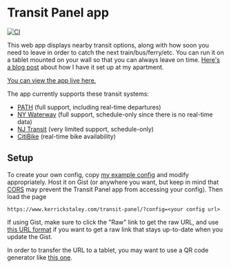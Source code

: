 # Transit Panel app
[![CI](https://github.com/kerrickstaley/transit-panel/actions/workflows/npm-test.yaml/badge.svg)](https://github.com/kerrickstaley/transit-panel/actions/workflows/npm-test.yaml)

This web app displays nearby transit options, along with how soon you need to leave in order to catch the next train/bus/ferry/etc. You can run it on a tablet mounted on your wall so that you can always leave on time. [Here's a blog post](https://www.kerrickstaley.com/2022/02/25/transit-panel) about how I have it set up at my apartment.

[You can view the app live here.](https://www.kerrickstaley.com/transit-panel/?config=https://gist.githubusercontent.com/kerrickstaley/515920f7d552bc8027dc57eed4ec76b8/raw)

The app currently supports these transit systems:
- [PATH](https://www.panynj.gov/path/en/index.html) (full support, including real-time departures)
- [NY Waterway](https://www.nywaterway.com/) (full support, schedule-only since there is no real-time data)
- [NJ Transit](https://www.njtransit.com/) (very limited support, schedule-only)
- [CitiBike](https://citibikenyc.com/) (real-time bike availability)

## Setup
To create your own config, copy [my example config](https://gist.github.com/kerrickstaley/515920f7d552bc8027dc57eed4ec76b8) and modify appropriately. Host it on Gist (or anywhere you want, but keep in mind that [CORS](https://developer.mozilla.org/en-US/docs/Web/HTTP/CORS) may prevent the Transit Panel app from accessing your config). Then load the page
```
https://www.kerrickstaley.com/transit-panel/?config=<your config url>
```
If using Gist, make sure to click the "Raw" link to get the raw URL, and use [this URL format](https://stackoverflow.com/a/37997658/785404) if you want to get a raw link that stays up-to-date when you update the Gist.

In order to transfer the URL to a tablet, you may want to use a QR code generator like [this one](https://www.qr-code-generator.com/).
